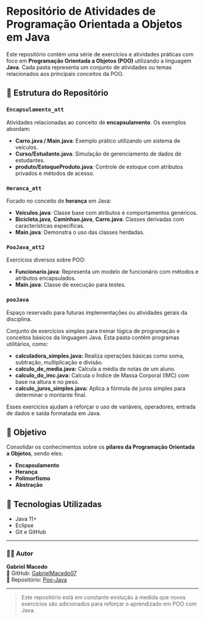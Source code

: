 # Repositório de Atividades de Programação Orientada a Objetos em Java

Este repositório contém uma série de exercícios e atividades práticas com foco em **Programação Orientada a Objetos (POO)** utilizando a linguagem **Java**. Cada pasta representa um conjunto de atividades ou temas relacionados aos principais conceitos da POO.

## 🔖 Estrutura do Repositório

### `Encapsulamento_att`
Atividades relacionadas ao conceito de **encapsulamento**. Os exemplos abordam:

- **Carro.java / Main.java**: Exemplo prático utilizando um sistema de veículos.
- **Curso/Estudante.java**: Simulação de gerenciamento de dados de estudantes.
- **produto/EstoqueProduto.java**: Controle de estoque com atributos privados e métodos de acesso.

### `Heranca_att`
Focado no conceito de **herança** em Java:

- **Veiculos.java**: Classe base com atributos e comportamentos genéricos.
- **Bicicleta.java**, **Caminhao.java**, **Carro.java**: Classes derivadas com características específicas.
- **Main.java**: Demonstra o uso das classes herdadas.

### `PooJava_att2`
Exercícios diversos sobre POO:

- **Funcionario.java**: Representa um modelo de funcionário com métodos e atributos encapsulados.
- **Main.java**: Classe de execução para testes.

### `pooJava`
Espaço reservado para futuras implementações ou atividades gerais da disciplina.

Conjunto de exercícios simples para treinar lógica de programação e conceitos básicos da linguagem Java. Esta pasta contém programas utilitários, como:
- **calculadora_simples.java:** Realiza operações básicas como soma, subtração, multiplicação e divisão.
- **calculo_de_media.java:** Calcula a média de notas de um aluno.
- **calculo_do_imc.java:** Calcula o Índice de Massa Corporal (IMC) com base na altura e no peso.
- **calculo_juros_simples.java:** Aplica a fórmula de juros simples para determinar o montante final.
  
Esses exercícios ajudam a reforçar o uso de variáveis, operadores, entrada de dados e saída formatada em Java.

## 🎯 Objetivo

Consolidar os conhecimentos sobre os **pilares da Programação Orientada a Objetos**, sendo eles:

- **Encapsulamento**
- **Herança**
- **Polimorfismo**
- **Abstração**

## 🚀 Tecnologias Utilizadas

- Java 11+
- Eclipse
- Git e GitHub

---

### 👨‍💻 Autor

**Gabriel Macedo**  
🔗 GitHub: [GabrielMacedo07](https://github.com/GabrielMacedo07)  
📁 Repositório: [Poo-Java](https://github.com/GabrielMacedo07/Poo-Java)

---

> Este repositório está em constante evolução à medida que novos exercícios são adicionados para reforçar o aprendizado em POO com Java.
